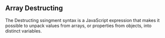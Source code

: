 ## Array Destructing

The Destructing ssingment syntax is a JavaScript expression that makes it possible to unpack values from arrays, or properties from objects, into distinct variables. 
